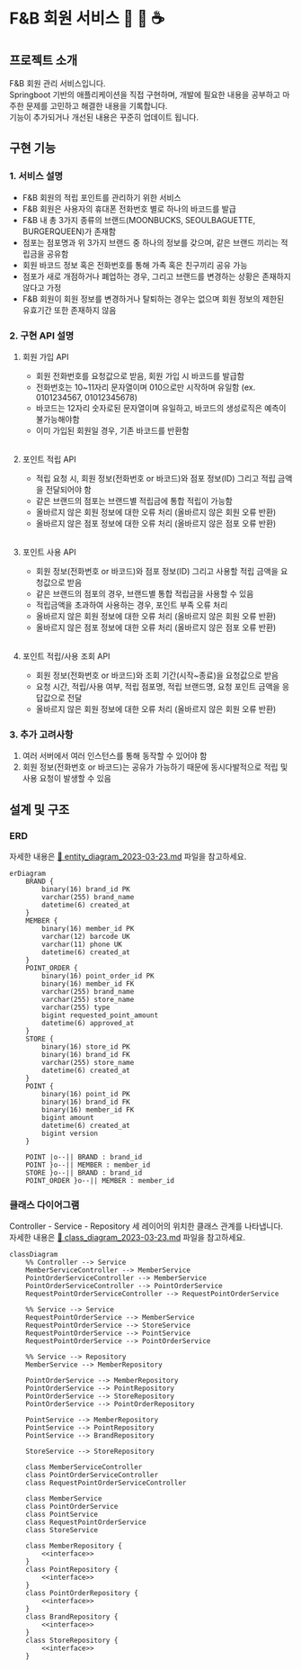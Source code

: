 # F&B 회원 서비스 🍜 🍰 ☕️ 

## 프로젝트 소개

F&B 회원 관리 서비스입니다.  
Springboot 기반의 애플리케이션을 직접 구현하며, 개발에 필요한 내용을 공부하고 마주한 문제를 고민하고 해결한 내용을 기록합니다.  
기능이 추가되거나 개선된 내용은 꾸준히 업데이트 됩니다.

## 구현 기능
### 1. 서비스 설명
* F&B 회원의 적립 포인트를 관리하기 위한 서비스
* F&B 회원은 사용자의 휴대폰 전화번호 별로 하나의 바코드를 발급
* F&B 내 총 3가지 종류의 브랜드(MOONBUCKS, SEOULBAGUETTE, BURGERQUEEN)가 존재함
* 점포는 점포명과 위 3가지 브랜드 중 하나의 정보를 갖으며, 같은 브랜드 끼리는 적립금을 공유함
* 회원 바코드 정보 혹은 전화번호를 통해 가족 혹은 친구끼리 공유 가능
* 점포가 새로 개점하거나 폐업하는 경우, 그리고 브랜드를 변경하는 상황은 존재하지 않다고 가정
* F&B 회원이 회원 정보를 변경하거나 탈퇴하는 경우는 없으며 회원 정보의 제한된 유효기간 또한 존재하지 않음

### 2. 구현 API 설명
1) 회원 가입 API
    * 회원 전화번호를 요청값으로 받음, 회원 가입 시 바코드를 발급함
    * 전화번호는 10~11자리 문자열이며 010으로만 시작하며 유일함 (ex. 0101234567, 01012345678)
    * 바코드는 12자리 숫자로된 문자열이며 유일하고, 바코드의 생성로직은 예측이 불가능해야함
    * 이미 가입된 회원일 경우, 기존 바코드를 반환함

    <br>

2) 포인트 적립 API
    * 적립 요청 시, 회원 정보(전화번호 or 바코드)와 점포 정보(ID) 그리고 적립 금액을 전달되어야 함
    * 같은 브랜드의 점포는 브랜드별 적립금에 통합 적립이 가능함
    * 올바르지 않은 회원 정보에 대한 오류 처리 (올바르지 않은 회원 오류 반환)
    * 올바르지 않은 점포 정보에 대한 오류 처리 (올바르지 않은 점포 오류 반환)

    <br>

3) 포인트 사용 API
    * 회원 정보(전화번호 or 바코드)와 점포 정보(ID) 그리고 사용할 적립 금액을 요청값으로 받음
    * 같은 브랜드의 점포의 경우, 브랜드별 통합 적립금을 사용할 수 있음
    * 적립금액을 초과하여 사용하는 경우, 포인트 부족 오류 처리
    * 올바르지 않은 회원 정보에 대한 오류 처리 (올바르지 않은 회원 오류 반환)
    * 올바르지 않은 점포 정보에 대한 오류 처리 (올바르지 않은 점포 오류 반환)

    <br>

4) 포인트 적립/사용 조회 API
    * 회원 정보(전화번호 or 바코드)와 조회 기간(시작~종료)을 요청값으로 받음
    * 요청 시간, 적립/사용 여부, 적립 점포명, 적립 브랜드명, 요청 포인트 금액을 응답값으로 전달
    * 올바르지 않은 회원 정보에 대한 오류 처리 (올바르지 않은 회원 오류 반환)

### 3. 추가 고려사항
1. 여러 서버에서 여러 인스턴스를 통해 동작할 수 있어야 함
2. 회원 정보(전화번호 or 바코드)는 공유가 가능하기 때문에 동시다발적으로 적립 및 사용 요청이 발생할 수 있음

## 설계 및 구조
### ERD
자세한 내용은 [🔗 entity_diagram_2023-03-23.md](documents/diagrams/entity_diagram_2023-03-23.md) 파일을 참고하세요.
```mermaid
erDiagram
    BRAND {
        binary(16) brand_id PK
        varchar(255) brand_name
        datetime(6) created_at
    }
    MEMBER {
        binary(16) member_id PK
        varchar(12) barcode UK
        varchar(11) phone UK
        datetime(6) created_at
    }
    POINT_ORDER {
        binary(16) point_order_id PK
        binary(16) member_id FK
        varchar(255) brand_name
        varchar(255) store_name
        varchar(255) type
        bigint requested_point_amount
        datetime(6) approved_at
    }
    STORE {
        binary(16) store_id PK
        binary(16) brand_id FK
        varchar(255) store_name
        datetime(6) created_at
    }
    POINT {
        binary(16) point_id PK
        binary(16) brand_id FK
        binary(16) member_id FK
        bigint amount
        datetime(6) created_at
        bigint version
    }

    POINT |o--|| BRAND : brand_id
    POINT }o--|| MEMBER : member_id
    STORE }o--|| BRAND : brand_id
    POINT_ORDER }o--|| MEMBER : member_id
```

### 클래스 다이어그램
Controller - Service - Repository  세 레이어의 위치한 클래스 관계를 나타냅니다.  
자세한 내용은 [🔗 class_diagram_2023-03-23.md](documents/diagrams/class_diagram_2023-03-23.md) 파일을 참고하세요.
```mermaid
classDiagram
    %% Controller --> Service 
    MemberServiceController --> MemberService
    PointOrderServiceController --> MemberService
    PointOrderServiceController --> PointOrderService
    RequestPointOrderServiceController --> RequestPointOrderService

    %% Service --> Service
    RequestPointOrderService --> MemberService
    RequestPointOrderService --> StoreService
    RequestPointOrderService --> PointService
    RequestPointOrderService --> PointOrderService

    %% Service --> Repository
    MemberService --> MemberRepository

    PointOrderService --> MemberRepository
    PointOrderService --> PointRepository
    PointOrderService --> StoreRepository
    PointOrderService --> PointOrderRepository

    PointService --> MemberRepository
    PointService --> PointRepository
    PointService --> BrandRepository

    StoreService --> StoreRepository

    class MemberServiceController
    class PointOrderServiceController
    class RequestPointOrderServiceController

    class MemberService
    class PointOrderService
    class PointService
    class RequestPointOrderService
    class StoreService

    class MemberRepository {
        <<interface>>
    }
    class PointRepository {
        <<interface>>
    }
    class PointOrderRepository {
        <<interface>>
    }
    class BrandRepository {
        <<interface>>
    }
    class StoreRepository {
        <<interface>>
    }
```